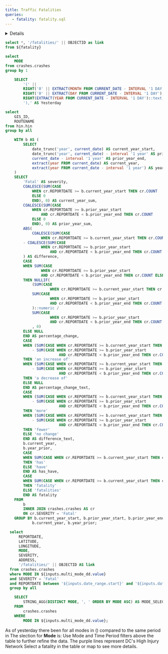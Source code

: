 ```yaml
---
title: Traffic Fatalities
queries:
   - fatality: fatality.sql
---
```


<Details title="About this dashboard">

    This dashboard shows traffic fatalities in the District of Columbia and can be filtered from 20__-present. Following a fatal crash, the DDOT team visits the site and, in coordination with The Metropolitan Police Department's (MPD) Major Crash Investigation Unit, determines if there are any short-term measures that DDOT can install to improve safety for all roadway users. Starting in 2021, site visit findings and follow-up can be found in the docked window on the right for each fatality.
    
    Adjust the Mode, Date, and Ward filters to refine the results in the map. All charts will update to reflect the fatalities affected by the filters. 
    
    Data are updated twice: first, as soon as DDOT receives a fatality memo from the Metropolitan Police Department (MPD) and second, after a crash site visit has been completed.

</Details>

```sql fatality_with_link
select *, '/fatalities/' || OBJECTID as link
from ${fatality}
```

```sql unique_mode
select 
    MODE
from crashes.crashes
group by 1
```

```sql yesterday
    SELECT 
        '(' || 
        RIGHT('0' || EXTRACT(MONTH FROM CURRENT_DATE - INTERVAL '1 DAY'), 2) || '/' ||
        RIGHT('0' || EXTRACT(DAY FROM CURRENT_DATE - INTERVAL '1 DAY'), 2) || '/' ||
        RIGHT(EXTRACT(YEAR FROM CURRENT_DATE - INTERVAL '1 DAY')::text, 2) || 
        '),' AS Yesterday
```

```sql unique_hin
select 
    GIS_ID,
    ROUTENAME
from hin.hin
group by all
```

```sql yoy_text_fatal
    WITH b AS (
        SELECT 
            date_trunc('year', current_date) AS current_year_start,
            date_trunc('year', current_date) - interval '1 year' AS prior_year_start,
            current_date - interval '1 year' AS prior_year_end,
            extract(year FROM current_date) AS current_year,
            extract(year FROM current_date - interval '1 year') AS year_prior
    )
    SELECT 
        'Fatal' AS severity,
        COALESCE(SUM(CASE 
            WHEN cr.REPORTDATE >= b.current_year_start THEN cr.COUNT 
            ELSE 0 
            END), 0) AS current_year_sum,
        COALESCE(SUM(CASE 
            WHEN cr.REPORTDATE >= b.prior_year_start 
                AND cr.REPORTDATE < b.prior_year_end THEN cr.COUNT 
            ELSE 0 
            END), 0) AS prior_year_sum,
        ABS(
            COALESCE(SUM(CASE 
                WHEN cr.REPORTDATE >= b.current_year_start THEN cr.COUNT ELSE 0 END), 0)
        - COALESCE(SUM(CASE 
                WHEN cr.REPORTDATE >= b.prior_year_start 
                    AND cr.REPORTDATE < b.prior_year_end THEN cr.COUNT ELSE 0 END), 0)
        ) AS difference,
        CASE 
        WHEN SUM(CASE 
                WHEN cr.REPORTDATE >= b.prior_year_start 
                AND cr.REPORTDATE < b.prior_year_end THEN cr.COUNT ELSE 0 END) != 0 
        THEN NULLIF(
            (SUM(CASE 
                    WHEN cr.REPORTDATE >= b.current_year_start THEN cr.COUNT ELSE 0 END) - 
            SUM(CASE 
                    WHEN cr.REPORTDATE >= b.prior_year_start 
                    AND cr.REPORTDATE < b.prior_year_end THEN cr.COUNT ELSE 0 END)
            )::numeric /
            SUM(CASE 
                    WHEN cr.REPORTDATE >= b.prior_year_start 
                    AND cr.REPORTDATE < b.prior_year_end THEN cr.COUNT ELSE 0 END)
            , 0)
        ELSE NULL 
        END AS percentage_change,
        CASE 
        WHEN (SUM(CASE WHEN cr.REPORTDATE >= b.current_year_start THEN cr.COUNT ELSE 0 END)
            - SUM(CASE WHEN cr.REPORTDATE >= b.prior_year_start 
                        AND cr.REPORTDATE < b.prior_year_end THEN cr.COUNT ELSE 0 END)) > 0 
        THEN 'an increase of'
        WHEN (SUM(CASE WHEN cr.REPORTDATE >= b.current_year_start THEN cr.COUNT ELSE 0 END)
            - SUM(CASE WHEN cr.REPORTDATE >= b.prior_year_start 
                        AND cr.REPORTDATE < b.prior_year_end THEN cr.COUNT ELSE 0 END)) < 0 
        THEN 'a decrease of'
        ELSE NULL 
        END AS percentage_change_text,
        CASE 
        WHEN (SUM(CASE WHEN cr.REPORTDATE >= b.current_year_start THEN cr.COUNT ELSE 0 END)
            - SUM(CASE WHEN cr.REPORTDATE >= b.prior_year_start 
                        AND cr.REPORTDATE < b.prior_year_end THEN cr.COUNT ELSE 0 END)) > 0 
        THEN 'more'
        WHEN (SUM(CASE WHEN cr.REPORTDATE >= b.current_year_start THEN cr.COUNT ELSE 0 END)
            - SUM(CASE WHEN cr.REPORTDATE >= b.prior_year_start 
                        AND cr.REPORTDATE < b.prior_year_end THEN cr.COUNT ELSE 0 END)) < 0 
        THEN 'fewer'
        ELSE 'no change'
        END AS difference_text,
        b.current_year,
        b.year_prior,
        CASE 
        WHEN SUM(CASE WHEN cr.REPORTDATE >= b.current_year_start THEN cr.COUNT ELSE 0 END) = 1 
        THEN 'has' 
        ELSE 'have' 
        END AS has_have,
        CASE 
        WHEN SUM(CASE WHEN cr.REPORTDATE >= b.current_year_start THEN cr.COUNT ELSE 0 END) = 1 
        THEN 'fatality' 
        ELSE 'fatalities'
        END AS fatality
    FROM 
        b
        INNER JOIN crashes.crashes AS cr
        ON cr.SEVERITY = 'Fatal'
    GROUP BY b.current_year_start, b.prior_year_start, b.prior_year_end, 
            b.current_year, b.year_prior;
```

```sql inc_map
  select
      REPORTDATE,
      LATITUDE,
      LONGITUDE,
      MODE,
      SEVERITY,
      ADDRESS,
      '/fatalities/' || OBJECTID AS link
  from crashes.crashes
  where MODE IN ${inputs.multi_mode_dd.value}
  and SEVERITY = 'Fatal'
  and REPORTDATE between '${inputs.date_range.start}' and '${inputs.date_range.end}'
  group by all
```

```sql mode_selection
    SELECT
        STRING_AGG(DISTINCT MODE, ', ' ORDER BY MODE ASC) AS MODE_SELECTION
    FROM
        crashes.crashes
    WHERE
        MODE IN ${inputs.multi_mode_dd.value};
```

<Grid cols=2>
    <Group>
        As of yesterday <Value data={yesterday} column="Yesterday"/> there <Value data={yoy_text_fatal} column="has_have"/> been <Value data={yoy_text_fatal} column="current_year_sum" agg=sum/> <Value data={yoy_text_fatal} column="fatality"/> for all modes in <Value data={yoy_text_fatal} column="current_year" fmt='####","'/>   <Value data={yoy_text_fatal} column="difference" agg=sum fmt='####' /> <Value data={yoy_text_fatal} column="difference_text"/> (<Delta data={yoy_text_fatal} column="percentage_change" fmt="+0%;-0%;0%" downIsGood=True neutralMin=-0.00 neutralMax=0.00/>) compared to the same period in <Value data={yoy_text_fatal} column="year_prior" fmt="####."/>
    </Group>
    <Group>
        <DateRange
            start='2018-01-01'
            title="Select Time Period"
            name=date_range
            presetRanges={['Last 7 Days','Last 30 Days','Last 90 Days','Last 3 Months','Last 6 Months','Year to Today','Last Year','All Time']}
            defaultValue={'Year to Today'}
        />
        <Dropdown
            data={unique_mode} 
            name=multi_mode_dd
            value=MODE
            title="Select Mode"
            multiple=true
            selectAllByDefault=true
            description="*Only fatal"
        />
    </Group>
</Grid>

<Alert status="info">
The slection for <b>Mode</b> is: <b><Value data={mode_selection} column="MODE_SELECTION"/></b> <Info description="*Fatal only." color="primary" />
</Alert>

<Grid cols=2>
    <Group>
        <Note>
            Use Mode and Time Period filters above the table to further refine the data.
        </Note>
        <BaseMap
            height=560
            startingZoom=12
        >
            <Points data={inc_map} lat=LATITUDE long=LONGITUDE pointName=MODE value=SEVERITY colorPalette={['#ff5a53']} link=link ignoreZoom=true
            tooltip={[
                {id:'MODE', showColumnName:false, fmt:'id', valueClass:'text-l font-semibold'},
                {id:'REPORTDATE', showColumnName:false, fmt:'mm/dd/yy hh:mm'},
                {id:'ADDRESS', showColumnName:false, fmt:'id'}
            ]}
            />
            <Areas data={unique_hin} geoJsonUrl='/High_Injury_Network.geojson' geoId=GIS_ID areaCol=GIS_ID borderColor=#9d00ff color=#1C00ff00/ 
            tooltip={[
                {id: 'ROUTENAME'}
            ]}
            />
        </BaseMap>
        <Note>
            The purple lines represent DC's High Injury Network
        </Note>
    </Group>
    <Group>
        <Note class='text-sm'>
            Select a fatality in the table or map to see more details.
        </Note>
        <DataTable data={inc_map} link=link wrapTitles=true rowShading=true rows=8>
            <Column id=REPORTDATE title="Date" fmt='mm/dd/yy hh:mm' wrap=true/>
            <Column id=MODE title="Mode" wrap=true/>
            <Column id=ADDRESS wrap=true/>
        </DataTable>
    </Group>
</Grid>    